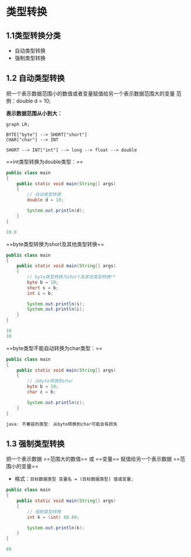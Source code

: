 # 类型转换

## 1.1类型转换分类

- 自动类型转换
- 强制类型转换

## 1.2 自动类型转换

把一个表示数据范围小的数值或者变量赋值给另一个表示数据范围大的变量
范例：double d = 10;

**表示数据范围从小到大：**

```mermaid
graph LR;

BYTE["byte"] --> SHORT["short"]
CHAR["char"] --> INT

SHORT --> INT["int"] --> long --> float --> double

```

==int类型转换为double类型：==

```java
public class main
{
    public static void main(String[] args)
    {
        // 自动类型转换
        double d = 10;

        System.out.println(d);
    }
}
```

```java
10.0
```

==byte类型转换为short及其他类型转换==

```java
public class main
{
    public static void main(String[] args)
    {
        // byte类型转换为short及其他类型转换**
        byte b = 10;
        short s = b;
        int i = b;

        System.out.println(s);
        System.out.println(i);
    }
}
```

```java
10
10
```

==byte类型不能自动转换为char类型：==

```java
public class main
{
    public static void main(String[] args)
    {
        // 从byte转换到char
        byte b = 10;
        char c = b;

        System.out.println(c);
    }
}
```

```java
java: 不兼容的类型: 从byte转换到char可能会有损失
```

## 1.3 强制类型转换

把一个表示数据 ==范围大的数值== 或 ==变量== 赋值给另一个表示数据 ==范围小的变量==

- 格式：`目标数据类型 变量名 = (目标数据类型) 值或变量;`

```java
public class main
{
    public static void main(String[] args)
    {
        // 强制类型转换
        int k = (int) 88.88;

        System.out.println(k);
    }
}
```

```java
88
```

